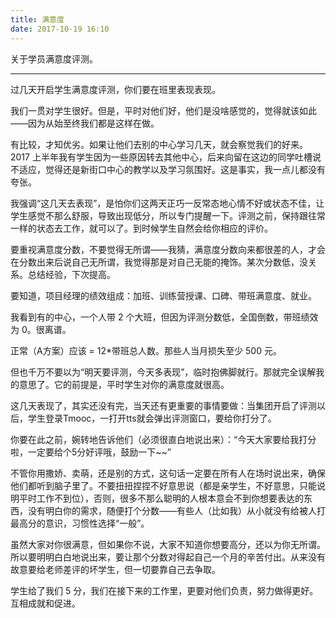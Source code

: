 ```yaml
---
title: 满意度
date: 2017-10-19 16:10
---
```


关于学员满意度评测。

<!-- more -->

---

过几天开启学生满意度评测，你们要在班里表现表现。

我们一贯对学生很好。但是，平时对他们好，他们是没啥感觉的，觉得就该如此——因为从始至终我们都是这样在做。

有比较，才知优劣。如果让他们去别的中心学习几天，就会察觉我们的好来。2017 上半年我有学生因为一些原因转去其他中心，后来向留在这边的同学吐槽说不适应，觉得还是新街口中心的教学以及学习氛围好。这是事实，我一点儿都没有夸张。

我强调“这几天去表现”，是怕你们这两天正巧一反常态地心情不好或状态不佳，让学生感觉不那么舒服，导致出现低分，所以专门提醒一下。评测之前，保持跟往常一样的状态去工作，就可以了。到时候学生自然会给你相应的评价。

要重视满意度分数，不要觉得无所谓——我猜，满意度分数向来都很差的人，才会在分数出来后说自己无所谓，我觉得那是对自己无能的掩饰。某次分数低，没关系。总结经验，下次提高。

要知道，项目经理的绩效组成：加班、训练营授课、口碑、带班满意度、就业。

我看到有的中心，一个人带 2 个大班，但因为评测分数低，全国倒数，带班绩效为 0。很离谱。

正常（A方案）应该 = 12*带班总人数。那些人当月损失至少 500 元。

但也千万不要以为“明天要评测，今天多表现”，临时抱佛脚就行。那就完全误解我的意思了。它的前提是，平时学生对你的满意度就很高。

这几天表现了，其实还没有完，当天还有更重要的事情要做：当集团开启了评测以后，学生登录Tmooc，一打开tts就会弹出评测窗口，要给你打分了。

你要在此之前，婉转地告诉他们（必须很直白地说出来）：“今天大家要给我打分啦，一定要给个5分好评哦，鼓励一下~~”

不管你用撒娇、卖萌，还是别的方式，这句话一定要在所有人在场时说出来，确保他们都听到脑子里了。不要扭扭捏捏不好意思说（都是亲学生，不好意思，只能说明平时工作不到位），否则，很多不那么聪明的人根本意会不到你想要表达的东西，没有明白你的需求，随便打个分数——有些人（比如我）从小就没有给被人打最高分的意识，习惯性选择“一般”。

虽然大家对你很满意，但如果你不说，大家不知道你想要高分，还以为你无所谓。所以要明明白白地说出来，要让那个分数对得起自己一个月的辛苦付出。从来没有故意要给老师差评的坏学生，但一切要靠自己去争取。

学生给了我们 5 分，我们在接下来的工作里，更要对他们负责，努力做得更好。互相成就和促进。